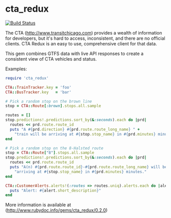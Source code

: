 # cta_redux

[![Build Status](https://travis-ci.org/ahayworth/cta_redux.svg?branch=master)](https://travis-ci.org/ahayworth/cta_redux)

The CTA (http://www.transitchicago.com) provides a wealth of information for developers, but it's hard to access, inconsistent, and there are no official clients. CTA Redux is an easy to use, comprehensive client for that data.

This gem combines GTFS data with live API responses to create a consistent view of CTA vehicles and status.

Examples:

```ruby
require 'cta_redux'

CTA::TrainTracker.key = 'foo'
CTA::BusTracker.key   = 'bar'

# Pick a random stop on the brown line
stop = CTA::Route[:brown].stops.all.sample

routes = []
stop.predictions!.predictions.sort_by(&:seconds).each do |prd|
  routes << prd.route.route_id
  puts "A #{prd.direction} #{prd.route.route_long_name} " +
    "train will be arriving at #{stop.stop_name} in #{prd.minutes} minutes."
end

# Pick a random stop on the 8-Halsted route
stop = CTA::Route["8"].stops.all.sample
stop.predictions!.predictions.sort_by(&:seconds).each do |prd|
  routes << prd.route.route_id
  puts "A(n) #{prd.route.route_id}-#{prd.route.route_long_name} will be " +
    "arriving at #{stop.stop_name} in #{prd.minutes} minutes."
end

CTA::CustomerAlerts.alerts!(:routes => routes.uniq).alerts.each do |alert|
  puts "Alert: #{alert.short_description}"
end
```

More information is available at (http://www.rubydoc.info/gems/cta_redux/0.2.0)
